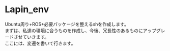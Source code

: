 # Lapin_env

Ubuntu周り+ROS+必要パッケージを整えるshを作成します。  
まずは、私達の環境に合うものを作成し、今後、冗長性のあるものにアップグレードさせていきます。  
ここには、変遷を書いて行きます。
